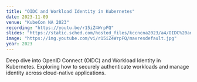 ```yaml
---
title: "OIDC and Workload Identity in Kubernetes"
date: 2023-11-09
venue: "KubeCon NA 2023"
recording: "https://youtu.be/r15iZ4WrpFQ"
slides: "https://static.sched.com/hosted_files/kccncna2023/a4/OIDC%20and%20Workload%20Identity%20in%20Kubernetes.pdf"
image: "https://img.youtube.com/vi/r15iZ4WrpFQ/maxresdefault.jpg"
year: 2023
---
```


Deep dive into OpenID Connect (OIDC) and Workload Identity in Kubernetes. Exploring how to securely authenticate workloads and manage identity across cloud-native applications.
